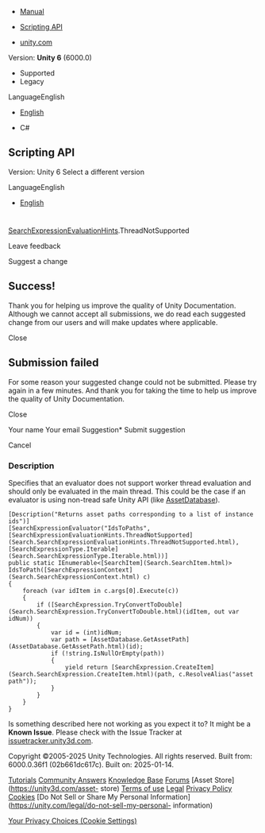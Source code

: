 [ ]()

  * [Manual](../Manual/index.html)
  * [Scripting API](../ScriptReference/index.html)

  * [unity.com](https://unity.com/)

Version: **Unity 6** (6000.0)

  * Supported
  * Legacy

LanguageEnglish

  * [English]()

  * C#

[ ](https://docs.unity3d.com)

## Scripting API

Version: Unity 6 Select a different version

LanguageEnglish

  * [English]()

#
[SearchExpressionEvaluationHints](Search.SearchExpressionEvaluationHints.html).ThreadNotSupported

Leave feedback

Suggest a change

## Success!

Thank you for helping us improve the quality of Unity Documentation. Although
we cannot accept all submissions, we do read each suggested change from our
users and will make updates where applicable.

Close

## Submission failed

For some reason your suggested change could not be submitted. Please <a>try
again</a> in a few minutes. And thank you for taking the time to help us
improve the quality of Unity Documentation.

Close

Your name Your email Suggestion* Submit suggestion

Cancel

[ ]()

### Description

Specifies that an evaluator does not support worker thread evaluation and
should only be evaluated in the main thread. This could be the case if an
evaluator is using non-tread safe Unity API (like
[AssetDatabase](AssetDatabase.html)).

    
    
    [Description("Returns asset paths corresponding to a list of instance ids")]
    [SearchExpressionEvaluator("IdsToPaths", [SearchExpressionEvaluationHints.ThreadNotSupported](Search.SearchExpressionEvaluationHints.ThreadNotSupported.html), [SearchExpressionType.Iterable](Search.SearchExpressionType.Iterable.html))]
    public static IEnumerable<[SearchItem](Search.SearchItem.html)> IdsToPath([SearchExpressionContext](Search.SearchExpressionContext.html) c)
    {
        foreach (var idItem in c.args[0].Execute(c))
        {
            if ([SearchExpression.TryConvertToDouble](Search.SearchExpression.TryConvertToDouble.html)(idItem, out var idNum))
            {
                var id = (int)idNum;
                var path = [AssetDatabase.GetAssetPath](AssetDatabase.GetAssetPath.html)(id);
                if (!string.IsNullOrEmpty(path))
                {
                    yield return [SearchExpression.CreateItem](Search.SearchExpression.CreateItem.html)(path, c.ResolveAlias("asset path"));
                }
            }
        }
    }
    

Is something described here not working as you expect it to? It might be a
**Known Issue**. Please check with the Issue Tracker at
[issuetracker.unity3d.com](https://issuetracker.unity3d.com).

Copyright ©2005-2025 Unity Technologies. All rights reserved. Built from:
6000.0.36f1 (02b661dc617c). Built on: 2025-01-14.

[Tutorials](https://unity3d.com/learn) [Community
Answers](https://answers.unity3d.com) [Knowledge
Base](https://support.unity3d.com/hc/en-us)
[Forums](https://forum.unity3d.com) [Asset Store](https://unity3d.com/asset-
store) [Terms of use](https://docs.unity3d.com/Manual/TermsOfUse.html)
[Legal](https://unity.com/legal) [Privacy
Policy](https://unity.com/legal/privacy-policy)
[Cookies](https://unity.com/legal/cookie-policy) [Do Not Sell or Share My
Personal Information](https://unity.com/legal/do-not-sell-my-personal-
information)

[Your Privacy Choices (Cookie Settings)](javascript:void\(0\);)

